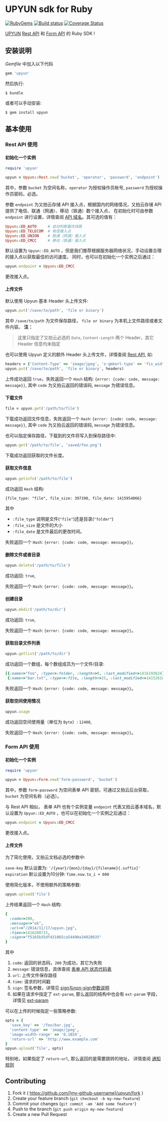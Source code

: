 # UPYUN sdk for Ruby
[![RubyGems](https://img.shields.io/gem/dtv/upyun.svg?style=flat)](https://rubygems.org/gems/upyun)
[![Build status](https://img.shields.io/travis/upyun/ruby-sdk.svg?style=flat)](https://travis-ci.org/upyun/ruby-sdk)
[![Coverage Status](https://img.shields.io/coveralls/upyun/ruby-sdk.svg)](https://coveralls.io/r/upyun/ruby-sdk)

[UPYUN](https://www.upyun.com) [Rest API](http://docs.upyun.com/api/rest_api/) 和 [Form API](http://docs.upyun.com/api/form_api/) 的 Ruby SDK !


## 安装说明

*Gemfile* 中加入以下代码

```ruby
gem 'upyun'
```

然后执行:

    $ bundle

或者可以手动安装:

    $ gem install upyun

## 基本使用

### Rest API 使用

#### 初始化一个实例

```ruby
require 'upyun'

upyun = Upyun::Rest.new('bucket', 'operator', 'password', 'endpoint')
```

其中，参数 `bucket` 为空间名称，`operator` 为授权操作员帐号, `password` 为授权操作员密码，必选。

参数 `endpoint` 为又拍云存储 API 接入点，根据国内的网络情况，又拍云存储 API 提供了电信、联通（网通）、移动（铁通）数个接入点，
在初始化时可由参数 `endpoint` 进行设置，详情查阅 [API 域名](http://docs.upyun.com/api/)。其可选的值有：

```ruby
Upyun::ED_AUTO     # 自动判断最优线路
Upyun::ED_TELECOM  # 电信接入点
Upyun::ED_UNION    # 联通（网通）接入点
Upyun::ED_CMCC     # 移动（铁通）接入点
```

默认设置为 `Upyun::ED_AUTO` ，但是我们推荐根据服务器网络状况，手动设置合理的接入点以获取最佳的访问速度。
同时，也可以在初始化一个实例之后通过：

```ruby
upyun.endpoint = Upyun::ED_CMCC
```
更改接入点。

#### 上传文件

默认使用 Upyun 基本 Header 头上传文件:

```ruby
upyun.put('/save/to/path', 'file or binary')
```
其中 `/save/to/path` 为文件保存路径，  `file or binary` 为本机上文件路径或者文件内容。
**注：**
> 这里只指定了又拍云必选的 `Date`, `Content-Length` 两个 Header，其它 Header 信息均未指定

也可以使用 Upyun 定义的额外 Header 头上传文件，详情查阅 [Rest API](http://docs.upyun.com/api/rest_api/), 如:

```ruby
headers = {'Content-Type' => 'image/jpeg', 'x-gmkerl-type' => 'fix_width', 'x-gmkerl-value' => 1080}
upyun.put('/save/to/path', 'file or binary', headers)
```

上传成功返回 `true`，失败返回一个 `Hash` 结构: `{error: {code: code, message: message}}`,
其中 `code` 为又拍云返回的错误码, `message` 为错误信息。


#### 下载文件

```ruby
file = upyun.get('/path/to/file')
```

下载成功返回文件信息，失败返回一个 `Hash`: `{error: {code: code, message: message}}`,
其中 `code` 为又拍云返回的错误码, `message` 为错误信息。

也可以指定保存路径，下载到的文件将写入到保存路径中:

```ruby
upyun.get('/path/to/file', 'saved/foo.png')
```

下载成功返回获取的文件长度。


#### 获取文件信息

```ruby
upyun.getinfo('/path/to/file')
```

成功返回 `Hash` 结构:

```
{file_type: "file", file_size: 397190, file_date: 1415954066}
```

其中

  * `:file_type` 说明是文件(`"file"`)还是目录(`"folder"`)
  * `:file_size` 是文件的大小
  * `:file_date` 是文件最后的更改时间。

失败返回一个 `Hash`: `{error: {code: code, message: message}}`。


#### 删除文件或者目录

```ruby
upyun.delete('/path/to/file')
```

成功返回: `true`,

失败返回一个 `Hash`: `{error: {code: code, message: message}}`。

#### 创建目录

```ruby
upyun.mkdir('/path/to/dir')
```

成功返回: `true`,

失败返回一个 `Hash`: `{error: {code: code, message: message}}`。

#### 获取目录文件列表

```ruby
upyun.getlist('/path/to/dir')
```

成功返回一个数组，每个数组成员为一个文件/目录:

```ruby
[{:name=>"foo", :type=>:folder, :length=>0, :last_modified=>1416193624},
 {:name=>"bar.txt", :type=>:file, :length=>25, :last_modified=>1415261057}]
```

失败返回一个 `Hash`: `{error: {code: code, message: message}}`。

#### 获取空间使用情况

```ruby
upyun.usage
```

成功返回空间使用量（单位为 `Byte`）: `12400`,

失败返回一个 `Hash`: `{error: {code: code, message: message}}`。

### Form API 使用

#### 初始化一个实例

```ruby
require 'upyun'

upyun = Upyun::Form.new('form-password', 'bucket')
```

其中，参数 `form-password` 为空间表单 API 密钥，可通过又拍云后台获取，`bucket` 为空间名称（必选）。

与 Rest API 相似， 表单 API 也有个实例变量 `endpoint` 代表又拍云基本域名，默认设置为 `Upyun::ED_AUTO` ，也可以在初始化一个实例之后通过：

```ruby
upyun.endpoint = Upyun::ED_CMCC
```
更改接入点。


#### 上传文件

为了简化使用，又拍云文档必选的参数中:
>
  `save-key` 默认设置为: `'/{year}/{mon}/{day}/{filename}{.suffix}'`
  `expiration` 默认设置为10分钟: `Time.now.to_i + 600`


使用简化版本，不使用额外的策略参数:

```ruby
upyun.upload('file')
```
上传结果返回一个 `Hash` 结构:

```ruby
{
  :code=>200,
  :message=>"ok",
  :url=>"/2014/11/17/upyun.jpg",
  :time=>1416208715,
  :sign=>"f5165b35df431065ca54490a34028635"
}
```
其中
  1. `code`: 返回的状态码，`200` 为成功，其它为失败
  2. `message`: 错误信息，具体查阅 [表单 API 状态代码表](http://docs.upyun.com/api/form_api/#api_2)
  3. `url`: 上传文件保存路径
  4. `time`: 请求的时间戳
  5. `sign`: 签名参数，详情见 [sign与non-sign参数说明](http://docs.upyun.com/api/form_api/#note6)
  6. 如果在请求中指定了 `ext-param`, 那么返回的结构中也会有 `ext-param` 字段，详情见 [ext-param](http://docs.upyun.com/api/form_api/#note5)

可以在上传的时候指定一些策略参数:

```ruby
opts = {
  'save_key' => '/foo/bar.jpg',
  'content-type' => 'image/jpeg',
  'image-width-range' => '0,1024',
  'return-url' => 'http://www.example.com'
}
upyun.upload('file', opts)
```
特别地，如果指定了 `return-url`, 那么返回的是需要跳转的地址，
详情查阅 [通知规则](http://docs.upyun.com/api/form_api/#notify_return)


## Contributing

1. Fork it ( https://github.com/[my-github-username]/upyun/fork )
2. Create your feature branch (`git checkout -b my-new-feature`)
3. Commit your changes (`git commit -am 'Add some feature'`)
4. Push to the branch (`git push origin my-new-feature`)
5. Create a new Pull Request
